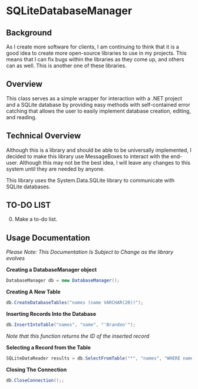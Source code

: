 SQLiteDatabaseManager
=====================

## Background ##
As I create more software for clients, I am continuing to think that 
it is a good idea to create more open-source libraries to use in my projects. 
This means that I can fix bugs within the libraries as they come up, and others 
can as well. This is another one of these libraries.

## Overview ##
This class serves as a simple wrapper for interaction with a .NET project 
and a SQLite database by providing easy methods with self-contained error catching 
that allows the user to easily implement database creation, editing, and reading.

## Technical Overview ##
Although this is a library and should be able to be universally implemented, 
I decided to make this library use MessageBoxes to interact with the end-user. 
Although this may not be the best idea, I will leave any changes to this system 
until they are needed by anyone.

This library uses the System.Data.SQLite library to communicate with SQLite databases.

## TO-DO LIST ##
0) Make a to-do list.



## Usage Documentation ##
*Please Note: This Documentation Is Subject to Change as the library evolves*  

**Creating a DatabaseManager object**
```c#
DatabaseManager db = new DatabaseManager();
```

**Creating A New Table**
```c#
db.CreateDatabaseTables("names (name VARCHAR(20))");
```

**Inserting Records Into the Database**
```c#
db.InsertIntoTable("names", "name", "'Brandon'");
```  
*Note that this function returns the ID of the inserted record*  

**Selecting a Record from the Table**
```c#
SQLiteDataReader results = db.SelectFromTable("*", "names", "WHERE name='Brandon'");
```

**Closing The Connection**
```c#
db.CloseConnection();;
```
